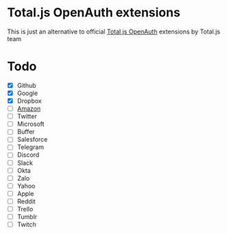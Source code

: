 # Total.js OpenAuth extensions

This is just an alternative to official [Total.js OpenAuth](https://github.com/totaljs/openauth) extensions by Total.js team


# Todo

- [x] Github
- [x] Google
- [x] Dropbox
- [ ] [Amazon](https://developer.amazon.com/docs/login-with-amazon/authorization-code-grant.html)
- [ ] Twitter
- [ ] Microsoft
- [ ] Buffer
- [ ] Salesforce
- [ ] Telegram
- [ ] Discord
- [ ] Slack
- [ ] Okta
- [ ] Zalo
- [ ] Yahoo
- [ ] Apple
- [ ] Reddit
- [ ] Trello
- [ ] Tumblr
- [ ] Twitch
